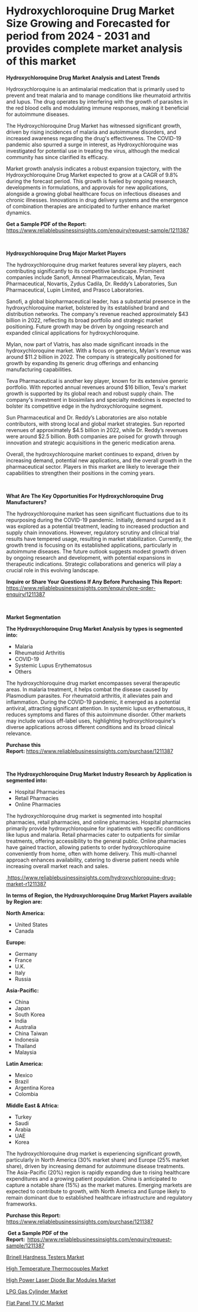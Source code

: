 <p><h1>Hydroxychloroquine Drug Market Size Growing and Forecasted for period from 2024 - 2031 and provides complete market analysis of this market</h1></p><p><strong>Hydroxychloroquine Drug Market Analysis and Latest Trends</strong></p>
<p><p>Hydroxychloroquine is an antimalarial medication that is primarily used to prevent and treat malaria and to manage conditions like rheumatoid arthritis and lupus. The drug operates by interfering with the growth of parasites in the red blood cells and modulating immune responses, making it beneficial for autoimmune diseases. </p><p>The Hydroxychloroquine Drug Market has witnessed significant growth, driven by rising incidences of malaria and autoimmune disorders, and increased awareness regarding the drug's effectiveness. The COVID-19 pandemic also spurred a surge in interest, as Hydroxychloroquine was investigated for potential use in treating the virus, although the medical community has since clarified its efficacy. </p><p>Market growth analysis indicates a robust expansion trajectory, with the Hydroxychloroquine Drug Market expected to grow at a CAGR of 9.8% during the forecast period. This growth is fueled by ongoing research, developments in formulations, and approvals for new applications, alongside a growing global healthcare focus on infectious diseases and chronic illnesses. Innovations in drug delivery systems and the emergence of combination therapies are anticipated to further enhance market dynamics.</p></p>
<p><strong>Get a Sample PDF of the Report:&nbsp;</strong> <a href="https://www.reliablebusinessinsights.com/enquiry/request-sample/1211387?utm_campaign=75&utm_medium=2&utm_source=Github&utm_content=ia&utm_term=05102024&utm_id=hydroxychloroquine-drug">https://www.reliablebusinessinsights.com/enquiry/request-sample/1211387</a></p>
<p>&nbsp;</p>
<p><strong>Hydroxychloroquine Drug Major Market Players</strong></p>
<p><p>The hydroxychloroquine drug market features several key players, each contributing significantly to its competitive landscape. Prominent companies include Sanofi, Amneal Pharmaceuticals, Mylan, Teva Pharmaceutical, Novartis, Zydus Cadila, Dr. Reddy’s Laboratories, Sun Pharmaceutical, Lupin Limited, and Prasco Laboratories.</p><p>Sanofi, a global biopharmaceutical leader, has a substantial presence in the hydroxychloroquine market, bolstered by its established brand and distribution networks. The company's revenue reached approximately $43 billion in 2022, reflecting its broad portfolio and strategic market positioning. Future growth may be driven by ongoing research and expanded clinical applications for hydroxychloroquine.</p><p>Mylan, now part of Viatris, has also made significant inroads in the hydroxychloroquine market. With a focus on generics, Mylan's revenue was around $11.2 billion in 2022. The company is strategically positioned for growth by expanding its generic drug offerings and enhancing manufacturing capabilities.</p><p>Teva Pharmaceutical is another key player, known for its extensive generic portfolio. With reported annual revenues around $16 billion, Teva's market growth is supported by its global reach and robust supply chain. The company's investment in biosimilars and specialty medicines is expected to bolster its competitive edge in the hydroxychloroquine segment.</p><p>Sun Pharmaceutical and Dr. Reddy’s Laboratories are also notable contributors, with strong local and global market strategies. Sun reported revenues of approximately $4.5 billion in 2022, while Dr. Reddy’s revenues were around $2.5 billion. Both companies are poised for growth through innovation and strategic acquisitions in the generic medication arena.</p><p>Overall, the hydroxychloroquine market continues to expand, driven by increasing demand, potential new applications, and the overall growth in the pharmaceutical sector. Players in this market are likely to leverage their capabilities to strengthen their positions in the coming years.</p></p>
<p>&nbsp;</p>
<p><strong>What Are The Key Opportunities For Hydroxychloroquine Drug Manufacturers?</strong></p>
<p><p>The hydroxychloroquine market has seen significant fluctuations due to its repurposing during the COVID-19 pandemic. Initially, demand surged as it was explored as a potential treatment, leading to increased production and supply chain innovations. However, regulatory scrutiny and clinical trial results have tempered usage, resulting in market stabilization. Currently, the growth trend is focusing on its established applications, particularly in autoimmune diseases. The future outlook suggests modest growth driven by ongoing research and development, with potential expansions in therapeutic indications. Strategic collaborations and generics will play a crucial role in this evolving landscape.</p></p>
<p><strong>Inquire or Share Your Questions If Any Before Purchasing This Report:</strong> <a href="https://www.reliablebusinessinsights.com/enquiry/pre-order-enquiry/1211387?utm_campaign=75&utm_medium=2&utm_source=Github&utm_content=ia&utm_term=05102024&utm_id=hydroxychloroquine-drug">https://www.reliablebusinessinsights.com/enquiry/pre-order-enquiry/1211387</a></p>
<p>&nbsp;</p>
<p><strong>Market Segmentation</strong></p>
<p><strong>The Hydroxychloroquine Drug Market Analysis by types is segmented into:</strong></p>
<p><ul><li>Malaria</li><li>Rheumatoid Arthritis</li><li>COVID-19</li><li>Systemic Lupus Erythematosus</li><li>Others</li></ul></p>
<p><p>The hydroxychloroquine drug market encompasses several therapeutic areas. In malaria treatment, it helps combat the disease caused by Plasmodium parasites. For rheumatoid arthritis, it alleviates pain and inflammation. During the COVID-19 pandemic, it emerged as a potential antiviral, attracting significant attention. In systemic lupus erythematosus, it reduces symptoms and flares of this autoimmune disorder. Other markets may include various off-label uses, highlighting hydroxychloroquine's diverse applications across different conditions and its broad clinical relevance.</p></p>
<p><strong>Purchase this Report:&nbsp;</strong><a href="https://www.reliablebusinessinsights.com/purchase/1211387?utm_campaign=75&utm_medium=2&utm_source=Github&utm_content=ia&utm_term=05102024&utm_id=hydroxychloroquine-drug">https://www.reliablebusinessinsights.com/purchase/1211387</a></p>
<p>&nbsp;</p>
<p><strong>The Hydroxychloroquine Drug Market Industry Research by Application is segmented into:</strong></p>
<p><ul><li>Hospital Pharmacies</li><li>Retail Pharmacies</li><li>Online Pharmacies</li></ul></p>
<p><p>The hydroxychloroquine drug market is segmented into hospital pharmacies, retail pharmacies, and online pharmacies. Hospital pharmacies primarily provide hydroxychloroquine for inpatients with specific conditions like lupus and malaria. Retail pharmacies cater to outpatients for similar treatments, offering accessibility to the general public. Online pharmacies have gained traction, allowing patients to order hydroxychloroquine conveniently from home, often with home delivery. This multi-channel approach enhances availability, catering to diverse patient needs while increasing overall market reach and sales.</p></p>
<p><a href="https://www.reliablebusinessinsights.com/hydroxychloroquine-drug-market-r1211387?utm_campaign=75&utm_medium=2&utm_source=Github&utm_content=ia&utm_term=05102024&utm_id=hydroxychloroquine-drug">&nbsp;https://www.reliablebusinessinsights.com/hydroxychloroquine-drug-market-r1211387</a></p>
<p><strong>In terms of Region, the Hydroxychloroquine Drug Market Players available by Region are:</strong></p>
<p>
    <p> <strong> North America: </strong>
        <ul>
            <li>United States</li>
            <li>Canada</li>
        </ul>
        </p> 
    <p> <strong> Europe: </strong>
        <ul>
            <li>Germany</li>
            <li>France</li>
            <li>U.K.</li>
            <li>Italy</li>
            <li>Russia</li>
        </ul>
        </p> 
    <p> <strong> Asia-Pacific: </strong>
        <ul>
            <li>China</li>
            <li>Japan</li>
            <li>South Korea</li>
            <li>India</li>
            <li>Australia</li>
            <li>China Taiwan</li>
            <li>Indonesia</li>
            <li>Thailand</li>
            <li>Malaysia</li>
        </ul>
        </p> 
    <p> <strong> Latin America: </strong>
        <ul>
            <li>Mexico</li>
            <li>Brazil</li>
            <li>Argentina Korea</li>
            <li>Colombia</li>
        </ul>
        </p> 
    <p> <strong> Middle East & Africa: </strong>
        <ul>
            <li>Turkey</li>
            <li>Saudi</li>
            <li>Arabia</li>
            <li>UAE</li>
            <li>Korea</li>
        </ul>
    </p>
    </p>
<p><p>The hydroxychloroquine drug market is experiencing significant growth, particularly in North America (30% market share) and Europe (25% market share), driven by increasing demand for autoimmune disease treatments. The Asia-Pacific (20%) region is rapidly expanding due to rising healthcare expenditures and a growing patient population. China is anticipated to capture a notable share (15%) as the market matures. Emerging markets are expected to contribute to growth, with North America and Europe likely to remain dominant due to established healthcare infrastructure and regulatory frameworks.</p></p>
<p><strong>Purchase this Report: </strong><a href="https://www.reliablebusinessinsights.com/purchase/1211387?utm_campaign=75&utm_medium=2&utm_source=Github&utm_content=ia&utm_term=05102024&utm_id=hydroxychloroquine-drug">https://www.reliablebusinessinsights.com/purchase/1211387</a></p>
<p>&nbsp;<strong>Get a Sample PDF of the Report:&nbsp;&nbsp;</strong><a href="https://www.reliablebusinessinsights.com/enquiry/request-sample/1211387?utm_campaign=75&utm_medium=2&utm_source=Github&utm_content=ia&utm_term=05102024&utm_id=hydroxychloroquine-drug">https://www.reliablebusinessinsights.com/enquiry/request-sample/1211387</a></p>
<p><strong></strong></p>
<p><p><a href="https://www.linkedin.com/pulse/brinell-hardness-testers-industry-sector-market-dynamics-fxw8c?utm_campaign=75&utm_medium=2&utm_source=Github&utm_content=ia&utm_term=05102024&utm_id=hydroxychloroquine-drug">Brinell Hardness Testers Market</a></p><p><a href="https://github.com/ArnisaBaku06/Market-Research-Report-List-1/blob/main/high-temperature-thermocouples-market.md?utm_campaign=75&utm_medium=2&utm_source=Github&utm_content=ia&utm_term=05102024&utm_id=hydroxychloroquine-drug">High Temperature Thermocouples Market</a></p><p><a href="https://issuu.com/reportprime-2/docs/high-power-laser-diode-bar-modules-_7c0ee6235cc21d?utm_campaign=75&utm_medium=2&utm_source=Github&utm_content=ia&utm_term=05102024&utm_id=hydroxychloroquine-drug">High Power Laser Diode Bar Modules Market</a></p><p><a href="https://www.linkedin.com/pulse/lpg-gas-cylinder-market-strategic-insights-product-evolution-iastc?utm_campaign=75&utm_medium=2&utm_source=Github&utm_content=ia&utm_term=05102024&utm_id=hydroxychloroquine-drug">LPG Gas Cylinder Market</a></p><p><a href="https://issuu.com/reportprime-2/docs/flat-panel-tv-ic-market-size-2030.p_1e5453f4343300?utm_campaign=75&utm_medium=2&utm_source=Github&utm_content=ia&utm_term=05102024&utm_id=hydroxychloroquine-drug">Flat Panel TV IC Market</a></p></p>